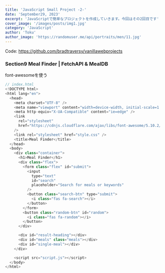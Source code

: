 ```yaml
---
title: 'JavaScript Small Project -2-'
date: 'September29, 2023'
excerpt: 'JavaScriptで簡単なプロジェクトを作成していきます。今回はその2回目です'
cover_image: '/images/posts/img1.jpg'
category: 'JavaScript'
author: 'Toku'
author_image: 'https://randomuser.me/api/portraits/men/11.jpg'
---
```


<!-- Markdow generator - https://jaspervdj.be/lorem-markdownum/ -->
Code: https://github.com/bradtraversy/vanillawebprojects
### Section9 Meal Finder | FetchAPI & MealDB
font-awesomeを使う
~~~js
// index.html
<!DOCTYPE html>
<html lang="en">
  <head>
    <meta charset="UTF-8" />
    <meta name="viewport" content="width=device-width, initial-scale=1.0" />
    <meta http-equiv="X-UA-Compatible" content="ie=edge" />
    <link
      rel="stylesheet"
      href="https://cdnjs.cloudflare.com/ajax/libs/font-awesome/5.10.2/css/all.min.css"
    />
    <link rel="stylesheet" href="style.css" />
    <title>Meal Finder</title>
  </head>
  <body>
    <div class="container">
      <h1>Meal Finder</h1>
      <div class="flex">
        <form class="flex" id="submit">
          <input
            type="text"
            id="search"
            placeholder="Search for meals or keywords"
          />
          <button class="search-btn" type="submit">
            <i class="fas fa-search"></i>
          </button>
        </form>
        <button class="random-btn" id="random">
          <i class="fas fa-random"></i>
        </button>
      </div>

      <div id="result-heading"></div>
      <div id="meals" class="meals"></div>
      <div id="single-meal"></div>
    </div>

    <script src="script.js"></script>
  </body>
</html>
~~~
~~~js

~~~
~~~js

~~~
~~~js

~~~
~~~js

~~~
~~~js

~~~
~~~js

~~~
~~~js

~~~
~~~js

~~~
~~~js

~~~
~~~js

~~~
~~~js

~~~
~~~js

~~~
~~~js

~~~
~~~js

~~~
~~~js

~~~
~~~js

~~~
~~~js

~~~
~~~js

~~~
~~~js

~~~
~~~js

~~~
~~~js

~~~
~~~js

~~~
~~~js

~~~
~~~js

~~~
~~~js

~~~
~~~js

~~~
~~~js

~~~
~~~js

~~~
~~~js

~~~


